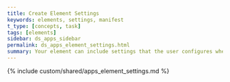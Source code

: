 ```yaml
---
title: Create Element Settings
keywords: elements, settings, manifest
t_type: [concepts, task]
tags: [elements]
sidebar: ds_apps_sidebar
permalink: ds_apps_element_settings.html
summary: Your element can include settings that the user configures when including it on a web page. You create these settings as property keys in the manifest.json file.
---
```

{% include custom/shared/apps_element_settings.md %}